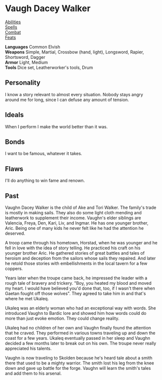 # Vaugh Dacey Walker

[Abilities](./abilities.md)  
[Spells](./spells.md)  
[Combat](./combat.md)  
[Feats](./feats.md)  

__Languages__ Common Elvish   
__Weapons__  Simple, Martial, Crossbow (hand, light), Longsword, Rapier, Shortsword, Dagger   
__Armor__ Light, Medium   
__Tools__ Dice set, Leatherworker's tools, Drum   


Personality
-----------
I know a story relevant to almost every
situation. Nobody stays angry around me
for long, since I can defuse any amount
of tension.


Ideals
------
When I perform I make the world better
than it was.


Bonds
-----
I want to be famous, whatever it takes.


Flaws
-----
I'll do anything to win fame and
renown.



Past
----
Vaughn Dacey Walker is the child of Ake and Tori Walker. The family's trade is mostly in making sails. They also do some light cloth mending and leatherwork to supplement their income. Vaughn's elder siblings are Valencia, Freya, Den, Kari, Liv, and Ingmar. He has one younger brother, Aric. Being one of many kids he never felt like he had the attention he deserved. 

A troop came through his hometown, Horstad, when he was younger and he fell in love with the idea of story telling. He practiced his craft on his younger brother Aric. He gathered stories of great battles and tales of heroism and deception from the sailors whose sails they repaired. And later he retold those stories with embellishments in the local tavern for a few coppers.

Years later when the troupe came back, he impressed the leader with a rough tale of bravery and trickery. "Boy, you heated my blood and moved my heart. I would have believed you'd done that, too, if I wasn't there when Gaetan fought off those wolves".  They agreed to take him in and that's where he met Ukaleq.

Ukaleq was an elderly woman who had an exceptional way with words. She introduced Vaughn to Bardic lore and showed him how words could do more than just evoke emotion. They could change reality.

Ukaleq had no children of her own and Vaughn finally found the attention that he craved. They performed in various towns traveling up and down the coast for a few years. Ukaleq eventually passed in her sleep and Vaughn decided a few months later to break out on his own. The troupe never really appreciated his talents.

Vaughn is now traveling to Skolden because he's heard tale about a smith there that used to be a mighty warrior. The smith lost his leg from the knee down and gave up battle for the forge. Vaughn will learn the smith's tales and add them to his arsenal. 
